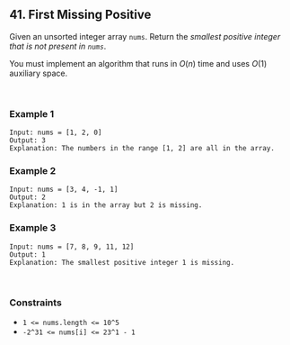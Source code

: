 ## 41. First Missing Positive

Given an unsorted integer array `nums`. Return the *smallest positive integer that is not present in `nums`*.  
  
You must implement an algorithm that runs in $O(n)$ time and uses $O(1)$ auxiliary space.

<br>

### Example 1

```
Input: nums = [1, 2, 0]
Output: 3
Explanation: The numbers in the range [1, 2] are all in the array.
```

### Example 2

```
Input: nums = [3, 4, -1, 1]
Output: 2
Explanation: 1 is in the array but 2 is missing.
```

### Example 3

```
Input: nums = [7, 8, 9, 11, 12]
Output: 1
Explanation: The smallest positive integer 1 is missing.
```

<br>

### Constraints

* `1 <= nums.length <= 10^5`
* `-2^31 <= nums[i] <= 23^1 - 1`
